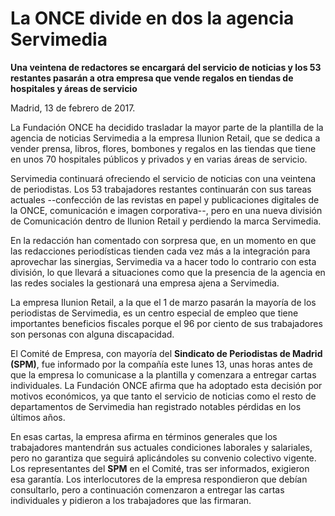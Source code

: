 # La ONCE divide en dos la agencia Servimedia

**Una veintena de redactores se encargará del servicio de noticias y los 53 restantes pasarán a otra empresa que vende regalos en tiendas de hospitales y áreas de servicio**

Madrid, 13 de febrero de 2017.

La Fundación ONCE ha decidido trasladar la mayor parte de la plantilla de la agencia de noticias Servimedia a la empresa Ilunion Retail, que se dedica a vender prensa, libros, flores, bombones y regalos en las tiendas que tiene en unos 70 hospitales públicos y privados y en varias áreas de servicio.

Servimedia continuará ofreciendo el servicio de noticias con una veintena de periodistas. Los 53 trabajadores restantes continuarán con sus tareas actuales --confección de las revistas en papel y publicaciones digitales de la ONCE, comunicación e imagen corporativa--, pero en una nueva división de Comunicación dentro de Ilunion Retail y perdiendo la marca Servimedia.

En la redacción han comentado con sorpresa que, en un momento en que las redacciones periodísticas tienden cada vez más a la integración para aprovechar las sinergias, Servimedia va a hacer todo lo contrario con esta división, lo que llevará a situaciones como que la presencia de la agencia en las redes sociales la gestionará una empresa ajena a Servimedia.

La empresa Ilunion Retail, a la que el 1 de marzo pasarán la mayoría de los periodistas de Servimedia, es un centro especial de empleo que tiene importantes beneficios fiscales porque el 96 por ciento de sus trabajadores son personas con alguna discapacidad.

El Comité de Empresa, con mayoría del **Sindicato de Periodistas de Madrid (SPM)**, fue informado por la compañía este lunes 13, unas horas antes de que la empresa lo comunicase a la plantilla y comenzara a entregar cartas individuales. La Fundación ONCE afirma que ha adoptado esta decisión por motivos económicos, ya que tanto el servicio de noticias como el resto de departamentos de Servimedia han registrado notables pérdidas en los últimos años.

En esas cartas, la empresa afirma en términos generales que los trabajadores mantendrán sus actuales condiciones laborales y salariales, pero no garantiza que seguirá aplicándoles su convenio colectivo vigente. Los representantes del **SPM** en el Comité, tras ser informados, exigieron esa garantía. Los interlocutores de la empresa respondieron que debían consultarlo, pero a continuación comenzaron a entregar las cartas individuales y pidieron a los trabajadores que las firmaran.
